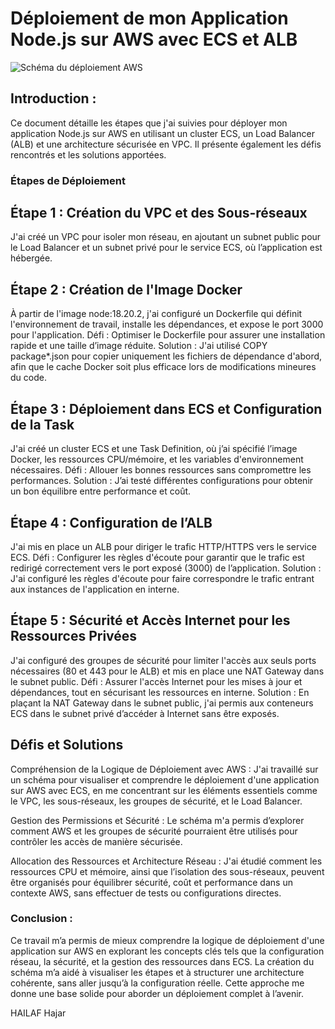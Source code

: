 # Déploiement de mon Application Node.js sur AWS avec ECS et ALB
![Schéma du déploiement AWS](/public/images/schema_infra.png)

## Introduction :
Ce document détaille les étapes que j'ai suivies pour déployer mon application Node.js sur AWS en utilisant un cluster ECS, un Load Balancer (ALB) et une architecture sécurisée en VPC. Il présente également les défis rencontrés et les solutions apportées.

###  Étapes de Déploiement
## Étape 1 : Création du VPC et des Sous-réseaux
J'ai créé un VPC pour isoler mon réseau, en ajoutant un subnet public pour le Load Balancer et un subnet privé pour le service ECS, où l’application est hébergée.

## Étape 2 : Création de l'Image Docker
À partir de l'image node:18.20.2, j'ai configuré un Dockerfile qui définit l'environnement de travail, installe les dépendances, et expose le port 3000 pour l'application.
Défi : Optimiser le Dockerfile pour assurer une installation rapide et une taille d’image réduite.
Solution : J'ai utilisé COPY package*.json pour copier uniquement les fichiers de dépendance d'abord, afin que le cache Docker soit plus efficace lors de modifications mineures du code.

## Étape 3 : Déploiement dans ECS et Configuration de la Task
J'ai créé un cluster ECS et une Task Definition, où j’ai spécifié l’image Docker, les ressources CPU/mémoire, et les variables d'environnement nécessaires.
Défi : Allouer les bonnes ressources sans compromettre les performances.
Solution : J’ai testé différentes configurations pour obtenir un bon équilibre entre performance et coût.

## Étape 4 : Configuration de l’ALB
J'ai mis en place un ALB pour diriger le trafic HTTP/HTTPS vers le service ECS.
Défi : Configurer les règles d'écoute pour garantir que le trafic est redirigé correctement vers le port exposé (3000) de l’application.
Solution : J'ai configuré les règles d'écoute pour faire correspondre le trafic entrant aux instances de l'application en interne.

## Étape 5 : Sécurité et Accès Internet pour les Ressources Privées
J'ai configuré des groupes de sécurité pour limiter l'accès aux seuls ports nécessaires (80 et 443 pour le ALB) et mis en place une NAT Gateway dans le subnet public.
Défi : Assurer l'accès Internet pour les mises à jour et dépendances, tout en sécurisant les ressources en interne.
Solution : En plaçant la NAT Gateway dans le subnet public, j'ai permis aux conteneurs ECS dans le subnet privé d’accéder à Internet sans être exposés.


## Défis et Solutions
Compréhension de la Logique de Déploiement avec AWS : J'ai travaillé sur un schéma pour visualiser et comprendre le déploiement d'une application sur AWS avec ECS, en me concentrant sur les éléments essentiels comme le VPC, les sous-réseaux, les groupes de sécurité, et le Load Balancer.

Gestion des Permissions et Sécurité : Le schéma m'a permis d’explorer comment AWS et les groupes de sécurité pourraient être utilisés pour contrôler les accès de manière sécurisée.

Allocation des Ressources et Architecture Réseau : J'ai étudié comment les ressources CPU et mémoire, ainsi que l’isolation des sous-réseaux, peuvent être organisés pour équilibrer sécurité, coût et performance dans un contexte AWS, sans effectuer de tests ou configurations directes.

### Conclusion :
Ce travail m’a permis de mieux comprendre la logique de déploiement d'une application sur AWS en explorant les concepts clés tels que la configuration réseau, la sécurité, et la gestion des ressources dans ECS. La création du schéma m’a aidé à visualiser les étapes et à structurer une architecture cohérente, sans aller jusqu’à la configuration réelle. Cette approche me donne une base solide pour aborder un déploiement complet à l’avenir.

HAILAF Hajar
